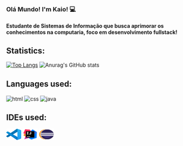
### Olá Mundo! I'm Kaio! 💻

#### Estudante de Sistemas de Informação que busca aprimorar os conhecimentos na computaria, foco em desenvolvimento fullstack!

## Statistics:

[![Top Langs](https://github-readme-stats.vercel.app/api/top-langs/?username=kaioCsx&theme=transparent)](https://github.com/anuraghazra/github-readme-stats)
![Anurag's GitHub stats](https://github-readme-stats.vercel.app/api?username=kaioCsx&show_icons=true&theme=transparent)

## Languages ​​used:

<div>
    <img align="center" height="30" width = "40" alt="html" src="https://cdn.jsdelivr.net/gh/devicons/devicon/icons/html5/html5-original.svg"/>
    <img align="center" height="30" width = "40" alt="css" src="https://cdn.jsdelivr.net/gh/devicons/devicon/icons/css3/css3-original.svg"/>
    <img align="center" height="30" width = "40" alt="java" src="https://cdn.jsdelivr.net/gh/devicons/devicon/icons/java/java-original.svg"/> 
</div>

## IDEs used:

<div>
    <img align="center" height="30" width = "40" alt="vscode" src="https://raw.githubusercontent.com/devicons/devicon/6910f0503efdd315c8f9b858234310c06e04d9c0/icons/vscode/vscode-original.svg"/>
    <img align="center" height="30" width = "40" alt="intellij" src="https://raw.githubusercontent.com/devicons/devicon/6910f0503efdd315c8f9b858234310c06e04d9c0/icons/intellij/intellij-original.svg"/>
    <img align="center" height="30" width = "40" alt="eclipse" src="https://raw.githubusercontent.com/devicons/devicon/6910f0503efdd315c8f9b858234310c06e04d9c0/icons/eclipse/eclipse-original.svg"/>
</div>
